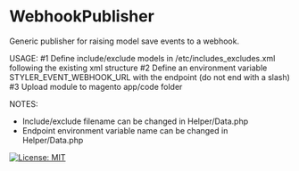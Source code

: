 # WebhookPublisher

Generic publisher for raising model save events to a webhook.

USAGE:
  #1 Define include/exclude models in /etc/includes_excludes.xml following the existing xml structure
  #2 Define an environment variable STYLER_EVENT_WEBHOOK_URL with the endpoint (do not end with a slash)
  #3 Upload module to magento app/code folder

NOTES:
  * Include/exclude filename can be changed in Helper/Data.php
  * Endpoint environment variable name can be changed in Helper/Data.php

[![License: MIT](https://img.shields.io/badge/License-MIT-yellow.svg)](https://opensource.org/licenses/MIT)
